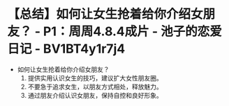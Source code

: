 # 【总结】如何让女生抢着给你介绍女朋友？ - P1：周周4.8.4成片 - 池子的恋爱日记 - BV1BT4y1r7j4

-   如何让女生抢着给你介绍女朋友？
    1.  提供实用认识女生的技巧，建议扩大女性朋友圈。
    2.  不要急于追求女生，以朋友方式相处，释放魅力。
    3.  通过朋友介绍认识女朋友，保持自控和良好形象。